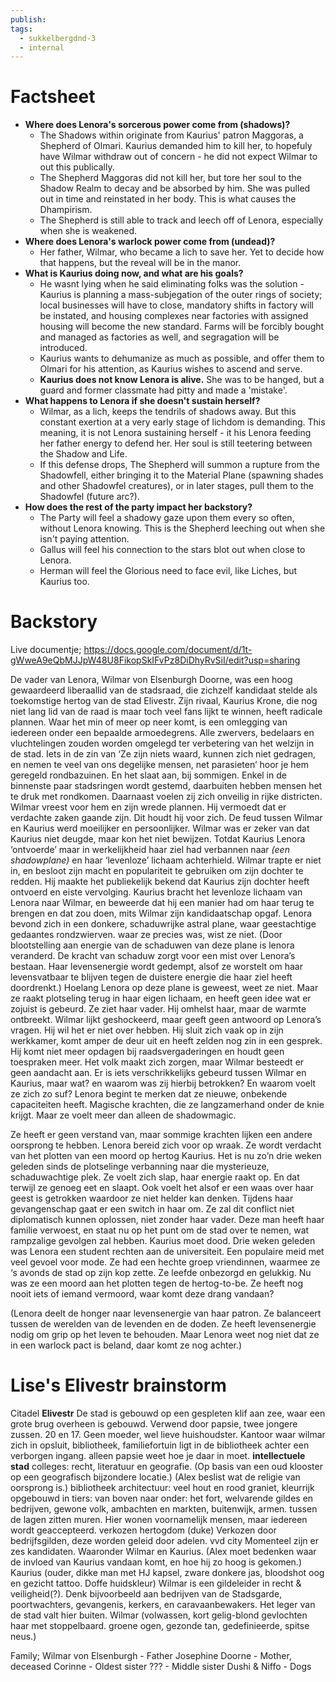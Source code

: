 ```yaml
---
publish: 
tags:
  - sukkelbergdnd-3
  - internal
---
```

# Factsheet
- **Where does Lenora's sorcerous power come from (shadows)?**
	- The Shadows within originate from Kaurius' patron Maggoras, a Shepherd of Olmari. Kaurius demanded him to kill her, to hopefuly have Wilmar withdraw out of concern - he did not expect Wilmar to out this publically.
	- The Shepherd Maggoras did not kill her, but tore her soul to the Shadow Realm to decay and be absorbed by him. She was pulled out in time and reinstated in her body. This is what causes the Dhampirism.
	- The Shepherd is still able to track and leech off of Lenora, especially when she is weakened.
- **Where does Lenora's warlock power come from (undead)?**
	- Her father, Wilmar, who became a lich to save her. Yet to decide how that happens, but the reveal will be in the manor.
- **What is Kaurius doing now, and what are his goals?**
	- He wasnt lying when he said eliminating folks was the solution - Kaurius is planning a mass-subjegation of the outer rings of society; local businesses will have to close, mandatory shifts in factory will be instated, and housing complexes near factories with assigned housing will become the new standard. Farms will be forcibly bought and managed as factories as well, and segragation will be introduced. 
	- Kaurius wants to dehumanize as much as possible, and offer them to Olmari for his attention, as Kaurius wishes to ascend and serve.
	- **Kaurius does not know Lenora is alive.** She was to be hanged, but a guard and former classmate had pitty and made a 'mistake'.
- **What happens to Lenora if she doesn't sustain herself?**
	- Wilmar, as a lich, keeps the tendrils of shadows away. But this constant exertion at a very early stage of lichdom is demanding. This meaning, it is not Lenora sustaining herself - it his Lenora feeding her father energy to defend her. Her soul is still teetering between the Shadow and Life. 
	- If this defense drops, The Shepherd will summon a rupture from the Shadowfell, either bringing it to the Material Plane (spawning shades and other Shadowfel creatures), or in later stages, pull them to the Shadowfel (future arc?).
- **How does the rest of the party impact her backstory?**
	- The Party will feel a shadowy gaze upon them every so often, without Lenora knowing. This is the Shepherd leeching out when she isn't paying attention.
	- Gallus will feel his connection to the stars blot out when close to Lenora.
	- Herman will feel the Glorious need to face evil, like Liches, but Kaurius too.
# Backstory
Live documentje; https://docs.google.com/document/d/1t-gWweA9eQbMJJpW48U8FikopSkIFvPz8DiDhyRvSiI/edit?usp=sharing

De vader van Lenora, Wilmar von Elsenburgh Doorne, was een hoog gewaardeerd liberaallid van de stadsraad, die zichzelf kandidaat stelde als toekomstige hertog van de stad Elivestr. Zijn rivaal, Kaurius Krone, die nog niet lang lid van de raad is maar toch veel fans lijkt te winnen, heeft radicale plannen. Waar het min of meer op neer komt, is een omlegging van iedereen onder een bepaalde armoedegrens. Alle zwervers, bedelaars en vluchtelingen zouden worden omgelegd ter verbetering van het welzijn in de stad. Iets in de zin van ‘Ze zijn niets waard, kunnen zich niet gedragen, en nemen te veel van ons degelijke mensen, net parasieten’ hoor je hem geregeld rondbazuinen. En het slaat aan, bij sommigen. Enkel in de binnenste paar stadsringen wordt gestemd, daarbuiten hebben mensen het te druk met rondkomen. Daarnaast voelen zij zich onveilig in rijke districten. Wilmar vreest voor hem en zijn wrede plannen. Hij vermoedt dat er verdachte zaken gaande zijn. Dit houdt hij voor zich. De feud tussen Wilmar en Kaurius werd moeilijker en persoonlijker. Wilmar was er zeker van dat Kaurius niet deugde, maar kon het niet bewijzen. Totdat Kaurius Lenora ‘ontvoerde’ maar in werkelijkheid haar ziel had verbannen naar *(een* *shadowplane)* en haar ‘levenloze’ lichaam achterhield. Wilmar trapte er niet in, en besloot zijn macht en populariteit te gebruiken om zijn dochter te redden. Hij maakte het publiekelijk bekend dat Kaurius zijn dochter heeft ontvoerd en eiste vervolging. Kaurius bracht het levenloze lichaam van Lenora naar Wilmar, en beweerde dat hij een manier had om haar terug te brengen en dat zou doen, mits Wilmar zijn kandidaatschap opgaf. Lenora bevond zich in een donkere, schaduwrijke astral plane, waar geestachtige gedaantes rondzwierven. waar ze precies was, wist ze niet. (Door blootstelling aan energie van de schaduwen van deze plane is lenora veranderd. De kracht van schaduw zorgt voor een mist over Lenora’s bestaan. Haar levensenergie wordt gedempt, alsof ze worstelt om haar levensvatbaar te blijven tegen de duistere energie die haar ziel heeft doordrenkt.) Hoelang Lenora op deze plane is geweest, weet ze niet. Maar ze raakt plotseling terug in haar eigen lichaam, en heeft geen idee wat er zojuist is gebeurd. Ze ziet haar vader. Hij omhelst haar, maar de warmte ontbreekt. Wilmar lijkt geshockeerd, maar geeft geen antwoord op Lenora’s vragen. Hij wil het er niet over hebben. Hij sluit zich vaak op in zijn werkkamer, komt amper de deur uit en heeft zelden nog zin in een gesprek. Hij komt niet meer opdagen bij raadsvergaderingen en houdt geen toespraken meer. Het volk maakt zich zorgen, maar Wilmar besteedt er geen aandacht aan. Er is iets verschrikkelijks gebeurd tussen Wilmar en Kaurius, maar wat? en waarom was zij hierbij betrokken? En waarom voelt ze zich zo suf? Lenora begint te merken dat ze nieuwe, onbekende capaciteiten heeft. Magische krachten, die ze langzamerhand onder de knie krijgt. Maar ze voelt meer dan alleen de shadowmagic.

Ze heeft er geen verstand van, maar sommige krachten lijken een andere oorsprong te hebben. Lenora bereid zich voor op wraak. Ze wordt verdacht van het plotten van een moord op hertog Kaurius. Het is nu zo’n drie weken geleden sinds de plotselinge verbanning naar die mysterieuze, schaduwachtige plek. Ze voelt zich slap, haar energie raakt op. En dat terwijl ze genoeg eet en slaapt. Ook voelt het alsof er een waas over haar geest is getrokken waardoor ze niet helder kan denken. Tijdens haar gevangenschap gaat er een switch in haar om. Ze zal dit conflict niet diplomatisch kunnen oplossen, niet zonder haar vader. Deze man heeft haar familie verwoest, en staat nu op het punt om de stad over te nemen, wat rampzalige gevolgen zal hebben. Kaurius moet dood.
Drie weken geleden was Lenora een student rechten aan de universiteit. Een populaire meid met veel gevoel voor mode. Ze had een hechte groep vriendinnen, waarmee ze ‘s avonds de stad op zijn kop zette. Ze leefde onbezorgd en gelukkig. Nu was ze een moord aan het plotten tegen de hertog-to-be. Ze heeft nog nooit iets of iemand vermoord, waar komt deze drang vandaan?

(Lenora deelt de honger naar levensenergie van haar patron. Ze balanceert tussen de werelden van de levenden en de doden. Ze heeft levensenergie nodig om grip op het leven te behouden. Maar Lenora weet nog niet dat ze in een warlock pact is beland, daar komt ze nog achter.)

# Lise's Elivestr brainstorm
Citadel **Elivestr**
De stad is gebouwd op een gespleten klif aan zee, waar een grote brug overheen is gebouwd. 
Verwend door papsie, twee jongere zussen. 20 en 17. Geen moeder, wel lieve huishoudster.
Kantoor waar wilmar zich in opsluit, bibliotheek, familiefortuin ligt in de bibliotheek achter een verborgen ingang. alleen papsie weet hoe je daar in moet.
**intellectuele stad**
colleges: recht, literatuur en geografie.
(Op basis van een oud klooster op een geografisch bijzondere locatie.)
(Alex beslist wat de religie van oorsprong is.)
bibliotheek
architectuur: veel hout en rood graniet, kleurrijk
opgebouwd in tiers: van boven naar onder: het fort, welvarende gildes en bedrijven, gewone
volk, ambachten en markten, buitenwijk, armen.
tussen de lagen zitten muren.
Hier wonen voornamelijk mensen, maar iedereen wordt geaccepteerd.
verkozen hertogdom (duke)
Verkozen door bedrijfsgilden, deze worden geleid door adelen.
vvd city
Momenteel zijn er zes kandidaten. Waaronder Wilmar en Kaurius.
(Alex moet bedenken waar de invloed van Kaurius vandaan komt, en hoe hij zo hoog is gekomen.)
Kaurius (ouder, dikke man met HJ kapsel, zware donkere jas, bloodshot oog en gezicht tattoo. Doffe huidskleur)
Wilmar is een gildeleider in recht & veiligheid(?). Denk bijvoorbeeld aan bedrijven van de Stadsgarde, poortwachters, gevangenis, kerkers, en caravaanbewakers. Het leger van de stad valt hier buiten.
Wilmar (volwassen, kort gelig-blond gevlochten haar met stoppelbaard. groene ogen, gezonde tan, gedefinieerde, spitse neus.)

Family;
Wilmar von Elsenburgh - Father
Josephine Doorne - Mother, deceased
Corinne - Oldest sister
??? - Middle sister
Dushi & Niffo - Dogs